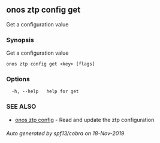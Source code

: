 ## onos ztp config get

Get a configuration value

### Synopsis

Get a configuration value

```
onos ztp config get <key> [flags]
```

### Options

```
  -h, --help   help for get
```

### SEE ALSO

* [onos ztp config](onos_ztp_config.md)	 - Read and update the ztp configuration

###### Auto generated by spf13/cobra on 18-Nov-2019

